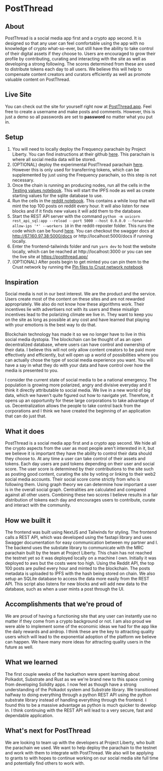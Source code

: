 # PostThread

## About

PostThread is a social media app first and a crypto app second. It is designed so that any user can feel comfortable using the app with no knowledge of crypto what-so-ever, but still have the ability to take control of their digital assets if they choose to. Users are encouraged to grow their profile by contributing, curating and interacting with the site as well as developing a strong following. The scores determined from these are used to distribute tokens each day to all users. We believe this will help to compensate content creators and curators efficiently as well as promote valuable content on PostThread.

## Live Site

You can check out the site for yourself right now at [PostThread.app](https://postthread.app/). Feel free to create a username and make posts and comments. However, this is just a demo so all passwords are set to **password** no matter what you put in.

## Setup

1.  You will need to locally deploy the Frequency parachain by Project Liberty. You can find instructions at their github [here](https://github.com/LibertyDSNP/frequency). This parachain is where all social media data will be stored.
2.  (OPTIONAL) deploy the experimental PostThread parachain [here](https://github.com/iamianM/PostThread-Polkadot/tree/main/backend). However this is only used for transferring tokens, which can be supplemented by just using the Frequency parachain, so this step is not necessary.
3.  Once the chain is running an producing nodes, run all the cells in the [Testing values notebook](https://github.com/iamianM/PostThread-Polkadot/blob/main/reddit-reposter/Testing%20values.ipynb). This will start the IPFS node as well as create starting values for the sqlite database to use.
4.  Run the cells in the [reddit notebook](https://github.com/iamianM/PostThread-Polkadot/blob/main/reddit-reposter/reddit.ipynb). This contains a while loop that will mint the top 100 posts on reddit every hour. It will also listen for new blocks and if it finds new values it will add them to the database.
5.  Start the REST API server with the command `python -m uvicorn rest_api_sql:app --reload --port 5000 --host 0.0.0.0 --forwarded-allow-ips '*' --workers 10` in the reddit-reposter folder. This runs the code which can be found [here](https://github.com/iamianM/PostThread-Polkadot/blob/main/reddit-reposter/rest_api_sql.py). You can checkout the swagger docs at http://67.160.97.38:5000/docs or http://localhost:5000/docs if running locally.
6.  Enter the frontend-tailwinds folder and run `yarn dev` to host the website locally, which can be reached at http://localhost:3000 or you can see the live site at https://postthread.app/
7.  (OPTIONAL) After posts begin to get minted you can pin them to the Crust network by running the [Pin files to Crust network notebook](https://github.com/iamianM/PostThread-Polkadot/blob/main/reddit-reposter/pin-files-to-crust.ipynb)

## Inspiration

Social media is not in our best interest. We are the product and the service. Users create most of the content on these sites and are not rewarded appropriately. We also do not know how these algorithms work. Their incentives lie with advertisers not with its users and these misalign incentives lead to the polarizing climate we live in. They want to keep you on the site as long as possible at any cost and have learned that playing with your emotions is the best way to do that.

Blockchain technology has made it so we no longer have to live in this social media dystopia. The blockchain can be thought of as an open decentralized database, where users can have control and ownership of their data. I believe this will not only allow content creators to be paid more effectively and efficiently, but will open up a world of possibilities where you can actually chose the type of social media experience you want. You will have a say in what they do with your data and have control over how the media is presented to you.

I consider the current state of social media to be a national emergency. The population is growing more polarized, angry and divisive everyday and it think it directly attributable to social media. We live in a new world of big data, which we haven't quite figured out how to navigate yet. Therefore, it opens up an opportunity for these large corporations to take advantage of us. Decentralization allows the people to take control back from the corporations and I think we have created the beginning of an application that can do just that.

## What it does

PostThread is a social media app first and a crypto app second. We hide all the crypto aspects from the user as most people aren't interested in it, but we believe it is important they have the ability to control their data should they choose to. At any time a user can take control of their assets and tokens. Each day users are paid tokens depending on their user and social score. The user score is determined by their contributions to the site such as posting good content, curating the site by voting or linking to their web2 social media accounts. Their social score come strictly from who is following them. Using graph theory we can determine how important a user is in the overall social graph. Centralities are calculated and compared against all other users. Combining these two scores I believe results in a fair distribution of tokens each day and encourages users to contribute, curate and interact with the community.

## How we built it

The frontend was built using NextJS and Tailwinds for styling. The frontend calls a REST API, which was developed using the fastapi library and uses Swagger documentation for easy communication between my partner and I. The backend uses the substate library to communicate with the MRC parachain built by the team at Project Liberty. This chain has not reached the testnet yet so it was deployed locally on a machine I own. Initially it was deployed to aws but the costs were too high.
Using the Reddit API, the top 100 posts are pulled every hour and minted to the blockchain. The posts metadata is uploaded to IPFS with the hash being stored on chain. We also setup an SQLite database to access the data more easily from the REST API. This script also listens for new blocks and will add new data to the database, such as when a user mints a post through the UI.

## Accomplishments that we're proud of

We are proud of having a functioning site that any user can instantly use no matter if they come from a crypto background or not. I am also proud we were able to implement some of the economic ideas we had for the app like the daily rewards and airdrop. I think these are the key to attracting quality users which will lead to the exponential adoption of the platform we believe can happen. We have many more ideas for attracting quality users in the future as well.

## What we learned

The first couple weeks of the hackathon were spent learning about Polkadot, Substrate and Rust as we we're brand new to this space coming from developing Solidity apps. I now feel as though have a strong understanding of the Polkadot system and Substrate library. We transitioned halfway to doing everything through a python REST API using the python substrate library instead of handling everything through the frontend. I found this to be a massive advantage as python is much quicker to develop in. I think continuing with the REST API will lead to a very secure, fast and dependable application.

## What's next for PostThread

We are looking to team up with the developers at Project Liberty, who built the parachain we used. We want to help deploy the parachain to the testnet and work with them to integrate with PostThread. We also will be applying to grants to with hopes to continue working on our social media site full time and potentially find others to work with.
